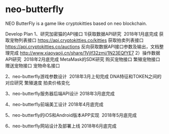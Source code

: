 # neo-butterfly
NEO ButterFly is a game like cryptokitties based on  neo blockchain.

Develop Plan
1、研究加密猫的API接口 
1)获取数据API研究  2018年1月底完成
获取宠物列表接口
https://api.cryptokitties.co/kitties
获取拍卖列表接口
https://api.cryptokitties.co/auctions
反向获取数据API接口参数及输出，文档整理完成
http://www.xiaoyaoji.cn/share/1VjIf32zmj/1N23EQfYE7
2）操作数据API研究  2018年2月底完成
MetaMask的SDK研究
购买宠物接口
繁殖宠物接口
赠送宠物接口
宠物命名接口

2、neo-butterfly游戏参数设计  2018年3月上旬完成
DNA特征和TOKEN之间的对应研究
繁殖速度
拍卖价格变化

3、neo-butterfly服务器后端API设计  2018年3月底完成

4、neo-butterfly前端美工设计 2018年4月底完成

5、neo-butterfly的iOS和Android版本APP实现  2018年5月底完成

6、neo-butterfly网站设计及部署上线 2018年6月底完成
